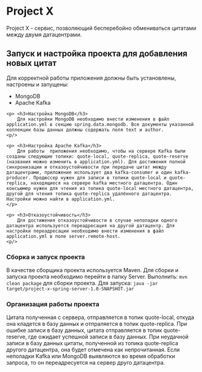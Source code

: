 <h1>Project X</h1>

<p> Project X - сервис, позволяющий бесперебойно обмениваться цитатами между двумя датацентрами.</p>
<h2> Запуск и настройка проекта для добавления новых цитат</h2>
<p>
	Для корректной работы приложения должны быть установлены, настроены и запущены:
	<ul>
		<li> MongoDB </li>
		<li> Apache Kafka</li>
	</ul>

	<p> <h3>Настройка MongoDB</h3>
		Для настройки MongoDB необходимо внести изменения в файл application.yml в секцию spring.data.mongodb. Все документы указанной коллекции базы данных должны содержать поля text и author.
	<p/>

	<p> <h3>Настройка Apache Kafka</h3>
		Для работы  приложения необходимо, чтобы на сервере Kafka были созданы следующие топики: quote-local, quote-replica, quote-reserve (названия можно изменить в application.yml). Для достижения полной синхронизации и отказоустойчивости при передаче цитат между датацентрами, приложение использует два kafka-consumer и один kafka-producer. Продюссер нужен для записи в топики quote-local и quote-replica, находящиеся на сервере kafka местного датацентра. Один консьюмер нужен для чтения из топика quote-local местного датацентра, другой для чтения топика quote-replica удалённого датацентра. Настройки можно найти в application.yml.
	</p>

	<p> <h3>Отказоустойчивость</h3>
		Для достижения отказоустойчивости в случае неполадки одного датацентра используется переадресация на другой датацентр. Для настройки переадресации необходимо внести изменения в файл application.yml в поле server.remote-host.
	<p/>

</p>
<p>
	<h3> Сборка и запуск проекта</h3>
	В качестве сборщика проекта используется Maven. Для сборки и запуска проекта необходимо перейти в папку Server. Выполнить: <code lang="bash">mvn clean package</code> для сборки проекта. Для запуска: <code lang="bash">java -jar target/project-x-spring-server-1.0-SNAPSHOT.jar</code>

</p>

<p><h3>Организация работы проекта</h3>
		Цитата полученная с сервера, отправляется в топик quote-local, откуда она кладется в базу данных и отпраляется в топик quote-replica. 
		При ошибке записи в базу данных, цитата отправляется в топик quote-reserve, где ожидает успешной записи в базу данных. При неудачной записи в базу данных цитаты, полученной из топика quote-replica другого датацентра, она будет отмечена как непрочитанная.
		Если неполадки Kafka или MongoDB выявляются во время обработки запроса, то он переадресуется на сервер друго датацентра. 
</p>


